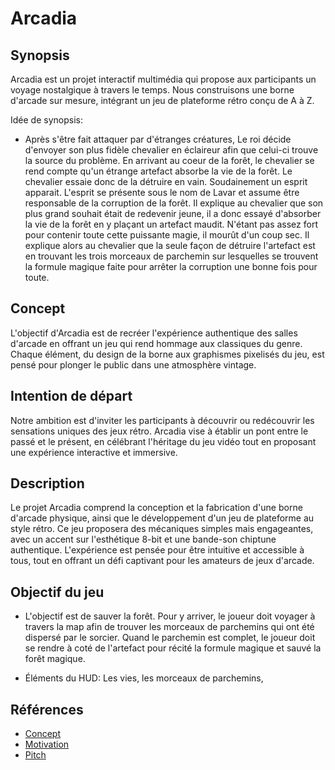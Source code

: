 # Arcadia

## Synopsis
Arcadia est un projet interactif multimédia qui propose aux participants un voyage nostalgique à travers le temps. Nous construisons une borne d'arcade sur mesure, intégrant un jeu de plateforme rétro conçu de A à Z.

Idée de synopsis:
- Après s'être fait attaquer par d'étranges créatures, Le roi décide d'envoyer son plus fidèle chevalier en éclaireur afin que celui-ci trouve la source du problème. En arrivant au coeur de la forêt, le chevalier se rend compte qu'un étrange artefact absorbe la vie de la forêt. Le chevalier essaie donc de la détruire en vain. Soudainement un esprit apparait. L'esprit se présente sous le nom de Lavar et assume être responsable de la corruption de la forêt. Il explique au chevalier que son plus grand souhait était de redevenir jeune, il a donc essayé d'absorber la vie de la forêt en y plaçant un artefact maudit. N'étant pas assez fort pour contenir toute cette puissante magie, il mourût d'un coup sec. Il explique alors au chevalier que la seule façon de détruire l'artefact est en trouvant les trois morceaux de parchemin sur lesquelles se trouvent la formule magique faite pour arrêter la corruption une bonne fois pour toute.

## Concept
L'objectif d'Arcadia est de recréer l'expérience authentique des salles d'arcade en offrant un jeu qui rend hommage aux classiques du genre. Chaque élément, du design de la borne aux graphismes pixelisés du jeu, est pensé pour plonger le public dans une atmosphère vintage.

## Intention de départ
Notre ambition est d'inviter les participants à découvrir ou redécouvrir les sensations uniques des jeux rétro. Arcadia vise à établir un pont entre le passé et le présent, en célébrant l'héritage du jeu vidéo tout en proposant une expérience interactive et immersive.

## Description
Le projet Arcadia comprend la conception et la fabrication d'une borne d'arcade physique, ainsi que le développement d'un jeu de plateforme au style rétro. Ce jeu proposera des mécaniques simples mais engageantes, avec un accent sur l'esthétique 8-bit et une bande-son chiptune authentique. L'expérience est pensée pour être intuitive et accessible à tous, tout en offrant un défi captivant pour les amateurs de jeux d'arcade.

## Objectif du jeu
- L'objectif est de sauver la forêt. Pour y arriver, le joueur doit voyager à travers la map afin de trouver les morceaux de parchemins qui ont été dispersé par le sorcier. Quand le parchemin est complet, le joueur doit se rendre à coté de l'artefact pour récité la formule magique et sauvé la forêt magique.

- Éléments du HUD: Les vies, les morceaux de parchemins,
## Références

* [Concept](https://tim-montmorency.com/582523-gestion/#/contenus/2_scenarisation/10_idee/10_concept/)
* [Motivation](https://tim-montmorency.com/582523-gestion/#/contenus/2_scenarisation/10_idee/30_motivations/)
* [Pitch](https://tim-montmorency.com/582523-gestion/#/contenus/4_faisabilite/20_pitch/)
